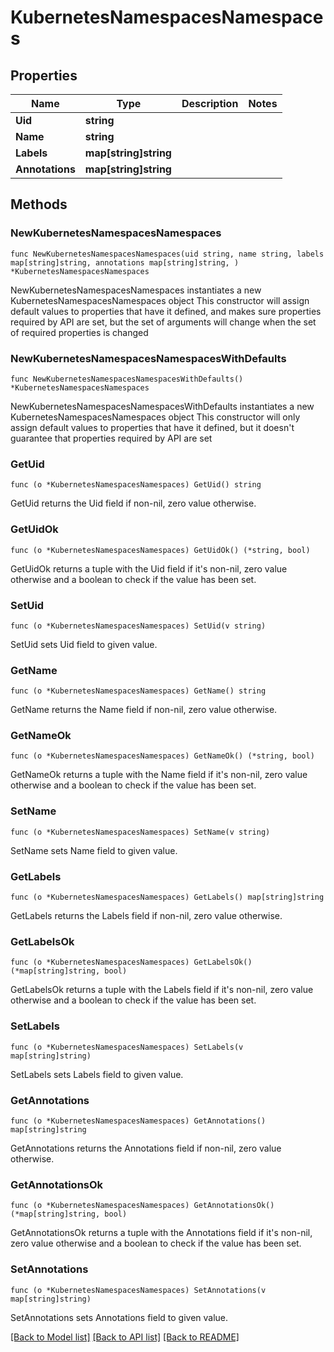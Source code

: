 # KubernetesNamespacesNamespaces

## Properties

Name | Type | Description | Notes
------------ | ------------- | ------------- | -------------
**Uid** | **string** |  | 
**Name** | **string** |  | 
**Labels** | **map[string]string** |  | 
**Annotations** | **map[string]string** |  | 

## Methods

### NewKubernetesNamespacesNamespaces

`func NewKubernetesNamespacesNamespaces(uid string, name string, labels map[string]string, annotations map[string]string, ) *KubernetesNamespacesNamespaces`

NewKubernetesNamespacesNamespaces instantiates a new KubernetesNamespacesNamespaces object
This constructor will assign default values to properties that have it defined,
and makes sure properties required by API are set, but the set of arguments
will change when the set of required properties is changed

### NewKubernetesNamespacesNamespacesWithDefaults

`func NewKubernetesNamespacesNamespacesWithDefaults() *KubernetesNamespacesNamespaces`

NewKubernetesNamespacesNamespacesWithDefaults instantiates a new KubernetesNamespacesNamespaces object
This constructor will only assign default values to properties that have it defined,
but it doesn't guarantee that properties required by API are set

### GetUid

`func (o *KubernetesNamespacesNamespaces) GetUid() string`

GetUid returns the Uid field if non-nil, zero value otherwise.

### GetUidOk

`func (o *KubernetesNamespacesNamespaces) GetUidOk() (*string, bool)`

GetUidOk returns a tuple with the Uid field if it's non-nil, zero value otherwise
and a boolean to check if the value has been set.

### SetUid

`func (o *KubernetesNamespacesNamespaces) SetUid(v string)`

SetUid sets Uid field to given value.


### GetName

`func (o *KubernetesNamespacesNamespaces) GetName() string`

GetName returns the Name field if non-nil, zero value otherwise.

### GetNameOk

`func (o *KubernetesNamespacesNamespaces) GetNameOk() (*string, bool)`

GetNameOk returns a tuple with the Name field if it's non-nil, zero value otherwise
and a boolean to check if the value has been set.

### SetName

`func (o *KubernetesNamespacesNamespaces) SetName(v string)`

SetName sets Name field to given value.


### GetLabels

`func (o *KubernetesNamespacesNamespaces) GetLabels() map[string]string`

GetLabels returns the Labels field if non-nil, zero value otherwise.

### GetLabelsOk

`func (o *KubernetesNamespacesNamespaces) GetLabelsOk() (*map[string]string, bool)`

GetLabelsOk returns a tuple with the Labels field if it's non-nil, zero value otherwise
and a boolean to check if the value has been set.

### SetLabels

`func (o *KubernetesNamespacesNamespaces) SetLabels(v map[string]string)`

SetLabels sets Labels field to given value.


### GetAnnotations

`func (o *KubernetesNamespacesNamespaces) GetAnnotations() map[string]string`

GetAnnotations returns the Annotations field if non-nil, zero value otherwise.

### GetAnnotationsOk

`func (o *KubernetesNamespacesNamespaces) GetAnnotationsOk() (*map[string]string, bool)`

GetAnnotationsOk returns a tuple with the Annotations field if it's non-nil, zero value otherwise
and a boolean to check if the value has been set.

### SetAnnotations

`func (o *KubernetesNamespacesNamespaces) SetAnnotations(v map[string]string)`

SetAnnotations sets Annotations field to given value.



[[Back to Model list]](../README.md#documentation-for-models) [[Back to API list]](../README.md#documentation-for-api-endpoints) [[Back to README]](../README.md)


